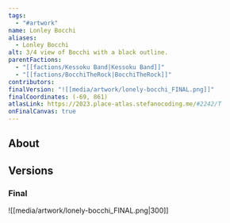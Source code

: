 ```yaml
---
tags:
  - "#artwork"
name: Lonley Bocchi
aliases:
  - Lonley Bocchi
alt: 3/4 view of Bocchi with a black outline.
parentFactions:
  - "[[factions/Kessoku Band|Kessoku Band]]"
  - "[[factions/BocchiTheRock|BocchiTheRock]]"
contributors: 
finalVersion: "![[media/artwork/lonely-bocchi_FINAL.png]]"
finalCoordinates: (-69, 861)
atlasLink: https://2023.place-atlas.stefanocoding.me/#2242/T
onFinalCanvas: true
---
```

## About

## Versions
### Final
![[media/artwork/lonely-bocchi_FINAL.png|300]]
